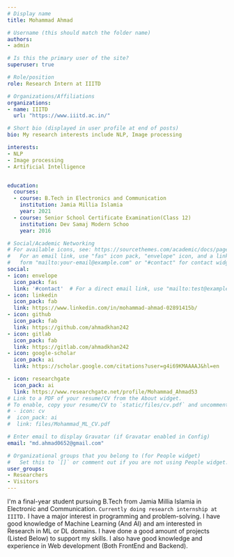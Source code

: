 ```yaml
---
# Display name
title: Mohammad Ahmad

# Username (this should match the folder name)
authors:
- admin

# Is this the primary user of the site?
superuser: true

# Role/position
role: Research Intern at IIITD

# Organizations/Affiliations
organizations:
- name: IIITD
  url: "https://www.iiitd.ac.in/"

# Short bio (displayed in user profile at end of posts)
bio: My research interests include NLP, Image processing 

interests:
- NLP
- Image processing
- Artificial Intelligence


education:
  courses:
  - course: B.Tech in Electronics and Communication
    institution: Jamia Millia Islamia
    year: 2021
  - course: Senior School Certificate Examination(Class 12)
    institution: Dev Samaj Modern Schoo
    year: 2016

# Social/Academic Networking
# For available icons, see: https://sourcethemes.com/academic/docs/page-builder/#icons
#   For an email link, use "fas" icon pack, "envelope" icon, and a link in the
#   form "mailto:your-email@example.com" or "#contact" for contact widget.
social:
- icon: envelope
  icon_pack: fas
  link: '#contact'  # For a direct email link, use "mailto:test@example.org".
- icon: linkedin
  icon_pack: fab
  link: https://www.linkedin.com/in/mohammad-ahmad-02891415b/
- icon: github
  icon_pack: fab
  link: https://github.com/ahmadkhan242
- icon: gitlab
  icon_pack: fab
  link: https://gitlab.com/ahmadkhan242
- icon: google-scholar
  icon_pack: ai
  link: https://scholar.google.com/citations?user=g4i69KMAAAAJ&hl=en

- icon: researchgate
  icon_pack: ai
  link: https://www.researchgate.net/profile/Mohammad_Ahmad53
# Link to a PDF of your resume/CV from the About widget.
# To enable, copy your resume/CV to `static/files/cv.pdf` and uncomment the lines below.
# - icon: cv
#  icon_pack: ai
#  link: files/Mohammad_ML_CV.pdf

# Enter email to display Gravatar (if Gravatar enabled in Config)
email: "md.ahmad0652@gmail.com"

# Organizational groups that you belong to (for People widget)
#   Set this to `[]` or comment out if you are not using People widget.
user_groups:
- Researchers
- Visitors
---
```


I'm a final-year student pursuing B.Tech from Jamia Millia Islamia in Electronic and Communication. `Currently doing research internship at IIITD.` I have a major interest in programming and problem-solving. I
have good knowledge of Machine Learning (And AI) and am interested in Research in ML or DL domains. I have done a good amount of projects (Listed Below) to support my skills. I also have good knowledge and experience in Web development (Both FrontEnd and Backend).
